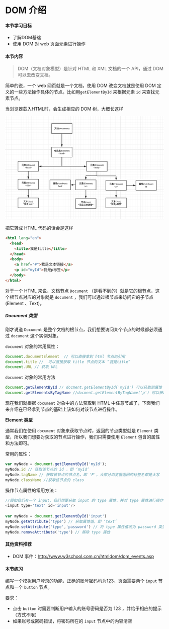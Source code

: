 # DOM 介绍

####  本节学习目标

- 了解DOM基础
- 使用 DOM 对 web 页面元素进行操作




#### 本节内容

> DOM（文档对象模型）是针对 HTML 和 XML 文档的一个 API，通过 DOM 可以去改变文档。

简单的说，一个 web 网页就是一个文档，使用 DOM 改变文档就是使用 DOM 定义的一些方法操作具体的节点。比如用`getElementById` 来根据元素 `id` 来查找元素节点。

当浏览器载入HTML时，会生成相应的 DOM 树，大概长这样

![](../assets/html-dom.png)



把它转成 HTML 代码的话会是这样

```html
<html lang="en">
  <head>
    <title>我是title</title>
  </head>
  <body>
	<a href="#">我是文本链接</a>
	<p id="myId">我是p标签</p>
  </body>
</html>


```

对于一个 HTML 来说，文档节点 `Document` （是看不到的）就是它的根节点，这个根节点对应的对象就是 `document` ，我们可以通过根节点来访问它的子节点(Element 、Text)。



##### Document 类型

刚才说道  `Document` 是整个文档的根节点，我们想要访问某个节点的时候都必须通过 `document` 这个实例对象。

`document` 对象的常用属性：

```javascript
document.documentElement  // 可以直接拿到 html 节点的引用
document.title //  可以直接获取 title 节点的文本 “我是title”
document.URL // 获取 URL
```

`document` 对象的常用方法

```javascript
document.getElementById // docment.getElementById('myId') 可以获取到属性 id 为 ‘myId’ 的节点，在上面的代码中获取的也就是 p 节点
document.getElementsByTagName //docment.getElementByTagName('p') 可以获取到节点为 p 的所有节点集
```



现在我们就根据 `document` 对象中的方法获取到 HTML 中任意节点了，下面我们来介绍在已经拿到节点的基础上该如何对该节点进行操作。



**Element 类型**

通常我们在使用 `document` 对象来获取节点时，返回的节点类型就是 `Element` 类型，所以我们想要对获取的节点进行操作，我们只需要使用 `Element` 包含的属性和方法即可。

常用的属性：

```javascript
var myNode = document.getElementById('myId');
myNode.id // 获取该节点的 id ，即 ‘myId‘
myNode.tagName // 获取该节点的节点名，即 'P'，大部分浏览器返回的标签名都是大写
myNode.className //获取该节点的 class
```

操作节点属性的常用方法：

```JavaScript
//假如我们有一个 input，我们想要获取 input 的 type 属性，并对 type 属性进行操作
<input type='text' id='input'/>
  
var myNode = document.getElementById('input')
myNode.getAttribute('type') // 获取属性值，即 ‘text’
myNode.setAttribute('type','password') // 将 type 属性值改为 password 类型
myNode.removeAttribute('type') // 移除 type 属性
```


#### 其他资料推荐

- DOM 事件：http://www.w3school.com.cn/htmldom/dom_events.asp

#### 本节练习

编写一个模拟用户登录的功能，正确的账号密码均为123，页面需要两个 `input` 节点和一个 `button` 节点。

要求：

- 点击 `button` 时需要判断用户输入的账号密码是否为 123 ，并给予相应的提示（方式不限）
- 如果账号或密码错误，将密码所在的 `input` 节点中的内容清空
